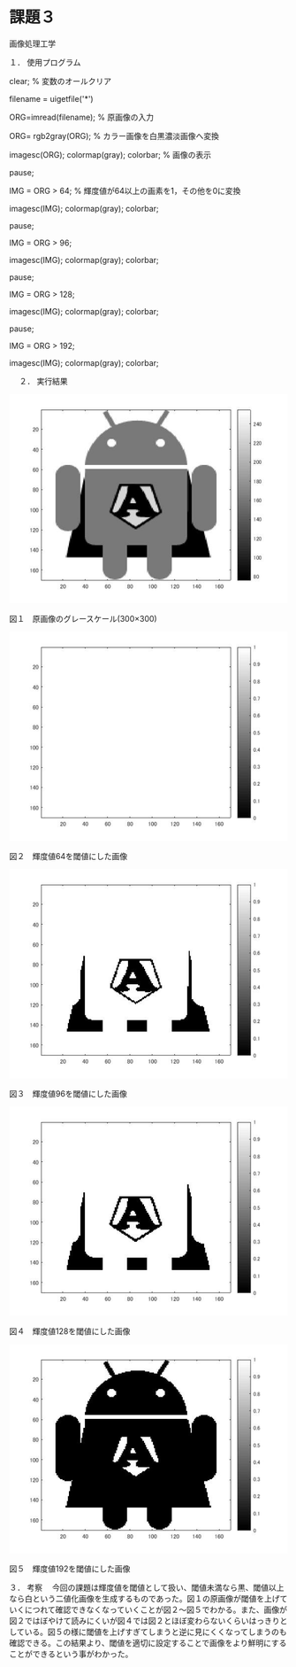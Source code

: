 # 課題３
画像処理工学


１．	使用プログラム

 clear; % 変数のオールクリア 
 
 
 filename = uigetfile('*')
 
 ORG=imread(filename); % 原画像の入力  
 
 ORG= rgb2gray(ORG); % カラー画像を白黒濃淡画像へ変換 
 
 
 imagesc(ORG); colormap(gray); colorbar; % 画像の表示 
 
 pause; 
 
 
 IMG = ORG > 64; % 輝度値が64以上の画素を1，その他を0に変換 
 
 imagesc(IMG); colormap(gray); colorbar; 
 
 pause; 
 
 
 IMG = ORG > 96; 
 
 imagesc(IMG); colormap(gray); colorbar; 
 
 pause; 
 
 
 IMG = ORG > 128; 
 
 imagesc(IMG); colormap(gray); colorbar; 
 
 pause; 
 
 
 IMG = ORG > 192; 

imagesc(IMG); colormap(gray); colorbar;



 
２．	実行結果

 ![原画像](https://github.com/enazii0312/image/blob/master/and3-1.jpg)
 
図１　原画像のグレースケール(300×300)


  ![原画像](https://github.com/enazii0312/image/blob/master/and3-2.jpg)
  
図２　輝度値64を閾値にした画像

  ![原画像](https://github.com/enazii0312/image/blob/master/and3-3.jpg)
  
図３　輝度値96を閾値にした画像

  ![原画像](https://github.com/enazii0312/image/blob/master/and3-4.jpg)
  
図４　輝度値128を閾値にした画像

  ![原画像](https://github.com/enazii0312/image/blob/master/and3-5.jpg)
  
図５　輝度値192を閾値にした画像
 

３．	考察
　今回の課題は輝度値を閾値として扱い、閾値未満なら黒、閾値以上なら白という二値化画像を生成するものであった。図１の原画像が閾値を上げていくにつれて確認できなくなっていくことが図２～図５でわかる。また、画像が図２ではぼやけて読みにくいが図４では図２とほぼ変わらないくらいはっきりとしている。図５の様に閾値を上げすぎてしまうと逆に見にくくなってしまうのも確認できる。この結果より、閾値を適切に設定することで画像をより鮮明にすることができるという事がわかった。
